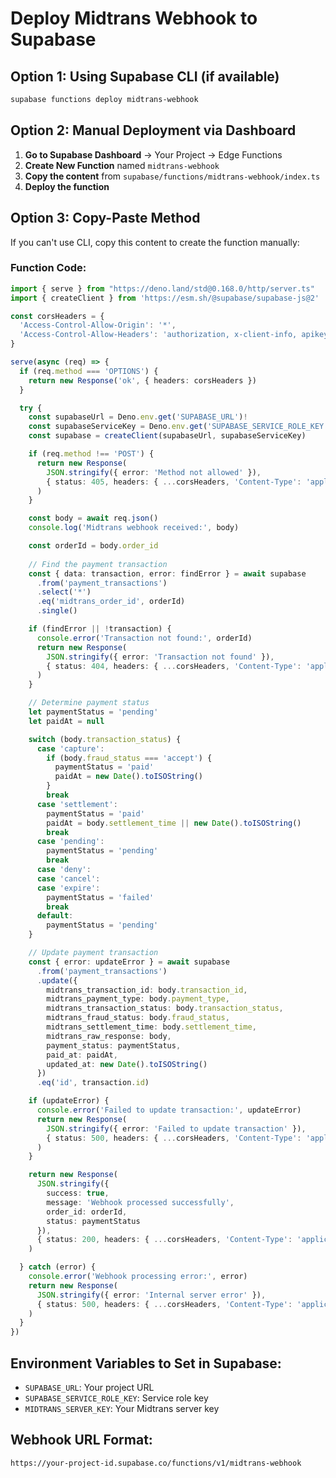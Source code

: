 # Deploy Midtrans Webhook to Supabase

## Option 1: Using Supabase CLI (if available)
```bash
supabase functions deploy midtrans-webhook
```

## Option 2: Manual Deployment via Dashboard

1. **Go to Supabase Dashboard** → Your Project → Edge Functions
2. **Create New Function** named `midtrans-webhook`
3. **Copy the content** from `supabase/functions/midtrans-webhook/index.ts`
4. **Deploy the function**

## Option 3: Copy-Paste Method

If you can't use CLI, copy this content to create the function manually:

### Function Code:
```typescript
import { serve } from "https://deno.land/std@0.168.0/http/server.ts"
import { createClient } from 'https://esm.sh/@supabase/supabase-js@2'

const corsHeaders = {
  'Access-Control-Allow-Origin': '*',
  'Access-Control-Allow-Headers': 'authorization, x-client-info, apikey, content-type',
}

serve(async (req) => {
  if (req.method === 'OPTIONS') {
    return new Response('ok', { headers: corsHeaders })
  }

  try {
    const supabaseUrl = Deno.env.get('SUPABASE_URL')!
    const supabaseServiceKey = Deno.env.get('SUPABASE_SERVICE_ROLE_KEY')!
    const supabase = createClient(supabaseUrl, supabaseServiceKey)

    if (req.method !== 'POST') {
      return new Response(
        JSON.stringify({ error: 'Method not allowed' }),
        { status: 405, headers: { ...corsHeaders, 'Content-Type': 'application/json' } }
      )
    }

    const body = await req.json()
    console.log('Midtrans webhook received:', body)

    const orderId = body.order_id
    
    // Find the payment transaction
    const { data: transaction, error: findError } = await supabase
      .from('payment_transactions')
      .select('*')
      .eq('midtrans_order_id', orderId)
      .single()

    if (findError || !transaction) {
      console.error('Transaction not found:', orderId)
      return new Response(
        JSON.stringify({ error: 'Transaction not found' }),
        { status: 404, headers: { ...corsHeaders, 'Content-Type': 'application/json' } }
      )
    }

    // Determine payment status
    let paymentStatus = 'pending'
    let paidAt = null

    switch (body.transaction_status) {
      case 'capture':
        if (body.fraud_status === 'accept') {
          paymentStatus = 'paid'
          paidAt = new Date().toISOString()
        }
        break
      case 'settlement':
        paymentStatus = 'paid'
        paidAt = body.settlement_time || new Date().toISOString()
        break
      case 'pending':
        paymentStatus = 'pending'
        break
      case 'deny':
      case 'cancel':
      case 'expire':
        paymentStatus = 'failed'
        break
      default:
        paymentStatus = 'pending'
    }

    // Update payment transaction
    const { error: updateError } = await supabase
      .from('payment_transactions')
      .update({
        midtrans_transaction_id: body.transaction_id,
        midtrans_payment_type: body.payment_type,
        midtrans_transaction_status: body.transaction_status,
        midtrans_fraud_status: body.fraud_status,
        midtrans_settlement_time: body.settlement_time,
        midtrans_raw_response: body,
        payment_status: paymentStatus,
        paid_at: paidAt,
        updated_at: new Date().toISOString()
      })
      .eq('id', transaction.id)

    if (updateError) {
      console.error('Failed to update transaction:', updateError)
      return new Response(
        JSON.stringify({ error: 'Failed to update transaction' }),
        { status: 500, headers: { ...corsHeaders, 'Content-Type': 'application/json' } }
      )
    }

    return new Response(
      JSON.stringify({ 
        success: true, 
        message: 'Webhook processed successfully',
        order_id: orderId,
        status: paymentStatus
      }),
      { status: 200, headers: { ...corsHeaders, 'Content-Type': 'application/json' } }
    )

  } catch (error) {
    console.error('Webhook processing error:', error)
    return new Response(
      JSON.stringify({ error: 'Internal server error' }),
      { status: 500, headers: { ...corsHeaders, 'Content-Type': 'application/json' } }
    )
  }
})
```

## Environment Variables to Set in Supabase:
- `SUPABASE_URL`: Your project URL
- `SUPABASE_SERVICE_ROLE_KEY`: Service role key
- `MIDTRANS_SERVER_KEY`: Your Midtrans server key

## Webhook URL Format:
`https://your-project-id.supabase.co/functions/v1/midtrans-webhook`
